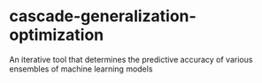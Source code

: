 # cascade-generalization-optimization
An iterative tool that determines the predictive accuracy of various ensembles of machine learning models
